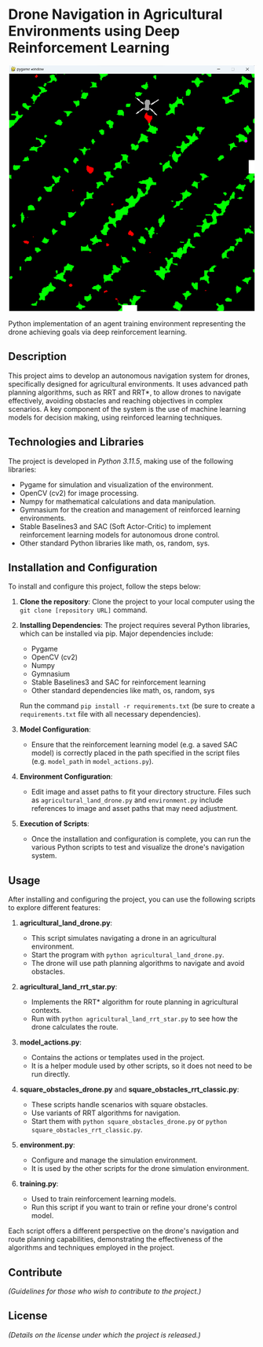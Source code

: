 # Drone Navigation in Agricultural Environments using Deep Reinforcement Learning

<p align="center">
  <img src="Screenshot%202023-11-29%20005517.png" alt="The drone trying to reach a target, i.e. a weed" width="500" height="500"/>
</p>

Python implementation of an agent training environment representing the drone achieving goals via deep reinforcement learning.

## Description

This project aims to develop an autonomous navigation system for drones, specifically designed for agricultural environments. It uses advanced path planning algorithms, such as RRT and RRT*, to allow drones to navigate effectively, avoiding obstacles and reaching objectives in complex scenarios. A key component of the system is the use of machine learning models for decision making, using reinforced learning techniques.

## Technologies and Libraries

The project is developed in *Python 3.11.5*, making use of the following libraries:
- Pygame for simulation and visualization of the environment.
- OpenCV (cv2) for image processing.
- Numpy for mathematical calculations and data manipulation.
- Gymnasium for the creation and management of reinforced learning environments.
- Stable Baselines3 and SAC (Soft Actor-Critic) to implement reinforcement learning models for autonomous drone control.
- Other standard Python libraries like math, os, random, sys.

## Installation and Configuration

To install and configure this project, follow the steps below:

1. **Clone the repository**:
    Clone the project to your local computer using the `git clone [repository URL]` command.

2. **Installing Dependencies**:
    The project requires several Python libraries, which can be installed via pip. Major dependencies include:
    - Pygame
    - OpenCV (cv2)
    - Numpy
    - Gymnasium
    - Stable Baselines3 and SAC for reinforcement learning
    - Other standard dependencies like math, os, random, sys

    Run the command `pip install -r requirements.txt` (be sure to create a `requirements.txt` file with all necessary dependencies).

3. **Model Configuration**:
    - Ensure that the reinforcement learning model (e.g. a saved SAC model) is correctly placed in the path specified in the script files (e.g. `model_path` in `model_actions.py`).

4. **Environment Configuration**:
    - Edit image and asset paths to fit your directory structure. Files such as `agricultural_land_drone.py` and `environment.py` include references to image and asset paths that may need adjustment.

5. **Execution of Scripts**:
    - Once the installation and configuration is complete, you can run the various Python scripts to test and visualize the drone's navigation system.

## Usage

After installing and configuring the project, you can use the following scripts to explore different features:

1. **agricultural_land_drone.py**:
    - This script simulates navigating a drone in an agricultural environment.
    - Start the program with `python agricultural_land_drone.py`.
    - The drone will use path planning algorithms to navigate and avoid obstacles.

2. **agricultural_land_rrt_star.py**:
    - Implements the RRT* algorithm for route planning in agricultural contexts.
    - Run with `python agricultural_land_rrt_star.py` to see how the drone calculates the route.

3. **model_actions.py**:
    - Contains the actions or templates used in the project.
    - It is a helper module used by other scripts, so it does not need to be run directly.

4. **square_obstacles_drone.py** and **square_obstacles_rrt_classic.py**:
    - These scripts handle scenarios with square obstacles.
    - Use variants of RRT algorithms for navigation.
    - Start them with `python square_obstacles_drone.py` or `python square_obstacles_rrt_classic.py`.

5. **environment.py**:
    - Configure and manage the simulation environment.
    - It is used by the other scripts for the drone simulation environment.

6. **training.py**:
    - Used to train reinforcement learning models.
    - Run this script if you want to train or refine your drone's control model.

Each script offers a different perspective on the drone's navigation and route planning capabilities, demonstrating the effectiveness of the algorithms and techniques employed in the project.

## Contribute

*(Guidelines for those who wish to contribute to the project.)*

## License

*(Details on the license under which the project is released.)*
